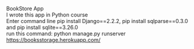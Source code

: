 BookStore App <br />
I wrote this app in Python course <br />
Enter command line pip install Django==2.2.2, pip install sqlparse==0.3.0 and pip install sqlite==3.26.0 <br />
run this command: python manage.py runserver <br />
https://booksstorage.herokuapp.com/ <br />